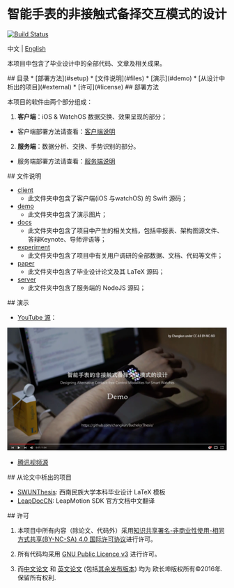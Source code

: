 # 智能手表的非接触式备择交互模式的设计

[![Build Status](https://travis-ci.org/changkun/BachelorThesis.svg)](https://travis-ci.org/changkun/BachelorThesis)

中文 | [English](./README.md)

本项目中包含了毕业设计中的全部代码、文章及相关成果。

<a name="index"/>
## 目录
* [部署方法](#setup)
* [文件说明](#files)
* [演示](#demo)
* [从设计中析出的项目](#external)
* [许可](#license)

<a name="setup"/>
## 部署方法

本项目的软件由两个部分组成：

1. **客户端**：iOS & WatchOS 数据交换、效果呈现的部分；
  - 客户端部署方法请查看：[客户端说明](./client/README-cn.md)

2. **服务端**：数据分析、交换、手势识别的部分。
  - 服务端部署方法请查看：[服务端说明](./server/README-cn.md)

<a name="files"/>
## 文件说明

* [client](./client)
  - 此文件夹中包含了客户端(iOS 与watchOS) 的 Swift 源码；
* [demo](./demo)
  - 此文件夹中包含了演示图片；
* [docs](./desktop)
  - 此文件夹中包含了项目中产生的相关文档，包括申报表、架构图源文件、答辩Keynote、导师评语等；
* [experiment](./experiment)
  - 此文件夹中包含了项目中有关用户调研的全部数据、文档、代码等文件；
* [paper](./paper)
  - 此文件夹中包含了毕业设计论文及其 LaTeX 源码；
* [server](./server)
  - 此文件夹中包含了服务端的 NodeJS 源码；

<a name="demo"/>
## 演示

* [YouTube 源](https://www.youtube.com/watch?v=ef2pKK6b0UA&list=PLwUqqMt5en7c2QaQ_DkuvZm9dGTz6RjRM)：

[![ScreenShot](./demo/screenshot.png)](https://youtu.be/ef2pKK6b0UA)

* [腾讯视频源](http://v.qq.com/page/b/a/z/b0198gu45az.html)

<a name="external"/>
## 从论文中析出的项目

* [SWUNThesis](https://github.com/changkun/SWUNThesis): 西南民族大学本科毕业设计 LaTeX 模板
* [LeapDocCN](https://github.com/changkun/LeapDocCN): LeapMotion SDK 官方文档中文翻译

<a name="license"/>
## 许可

1. 本项目中所有内容（除论文、代码外）采用<a rel="license" href="http://creativecommons.org/licenses/by-nc-sa/4.0/">知识共享署名-非商业性使用-相同方式共享(BY-NC-SA) 4.0 国际许可协议</a>进行许可。

2. 所有代码均采用 [GNU Public Licence v3](./LICENSE) 进行许可。

3. 而[中文论文](./paper/main-cn.pdf) 和 [英文论文](./paper/main-en.pdf) (包括[其余发布版本](./paper/release/)) 均为 欧长坤版权所有©2016年. 保留所有权利.
